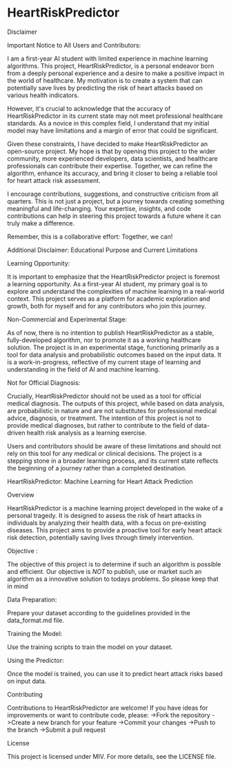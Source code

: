 # HeartRiskPredictor

Disclaimer

Important Notice to All Users and Contributors:

I am a first-year AI student with limited experience in machine learning algorithms. This project, HeartRiskPredictor, is a personal endeavor born from a deeply personal experience and a desire to make a positive impact in the world of healthcare. My motivation is to create a system that can potentially save lives by predicting the risk of heart attacks based on various health indicators.

However, it's crucial to acknowledge that the accuracy of HeartRiskPredictor in its current state may not meet professional healthcare standards. As a novice in this complex field, I understand that my initial model may have limitations and a margin of error that could be significant.

Given these constraints, I have decided to make HeartRiskPredictor an open-source project. My hope is that by opening this project to the wider community, more experienced developers, data scientists, and healthcare professionals can contribute their expertise. Together, we can refine the algorithm, enhance its accuracy, and bring it closer to being a reliable tool for heart attack risk assessment.

I encourage contributions, suggestions, and constructive criticism from all quarters. This is not just a project, but a journey towards creating something meaningful and life-changing. Your expertise, insights, and code contributions can help in steering this project towards a future where it can truly make a difference.

Remember, this is a collaborative effort: Together, we can!

Additional Disclaimer: Educational Purpose and Current Limitations

Learning Opportunity:

It is important to emphasize that the HeartRiskPredictor project is foremost a learning opportunity. As a first-year AI student, my primary goal is to explore and understand the complexities of machine learning in a real-world context. This project serves as a platform for academic exploration and growth, both for myself and for any contributors who join this journey.

Non-Commercial and Experimental Stage:

As of now, there is no intention to publish HeartRiskPredictor as a stable, fully-developed algorithm, nor to promote it as a working healthcare solution. The project is in an experimental stage, functioning primarily as a tool for data analysis and probabilistic outcomes based on the input data. It is a work-in-progress, reflective of my current stage of learning and understanding in the field of AI and machine learning.

Not for Official Diagnosis:

Crucially, HeartRiskPredictor should not be used as a tool for official medical diagnosis. The outputs of this project, while based on data analysis, are probabilistic in nature and are not substitutes for professional medical advice, diagnosis, or treatment. The intention of this project is not to provide medical diagnoses, but rather to contribute to the field of data-driven health risk analysis as a learning exercise.

Users and contributors should be aware of these limitations and should not rely on this tool for any medical or clinical decisions. The project is a stepping stone in a broader learning process, and its current state reflects the beginning of a journey rather than a completed destination.

HeartRiskPredictor: Machine Learning for Heart Attack Prediction

Overview

HeartRiskPredictor is a machine learning project developed in the wake of a personal tragedy. It is designed to assess the risk of heart attacks in individuals by analyzing their health data, with a focus on pre-existing diseases. This project aims to provide a proactive tool for early heart attack risk detection, potentially saving lives through timely intervention.

Objective : 

The objective of this project is to determine if such an algorithm is possible and efficient. Our objective is *NOT* to publish, use or market such an algorithm as a innovative solution to todays problems. So please keep that in mind

Data Preparation:

Prepare your dataset according to the guidelines provided in the data_format.md file.

Training the Model:

Use the training scripts to train the model on your dataset.

Using the Predictor:

Once the model is trained, you can use it to predict heart attack risks based on input data.

Contributing

Contributions to HeartRiskPredictor are welcome! If you have ideas for improvements or want to contribute code, please:
->Fork the repository
->Create a new branch for your feature
->Commit your changes
->Push to the branch
->Submit a pull request

License

This project is licensed under MIV. For more details, see the LICENSE file.



